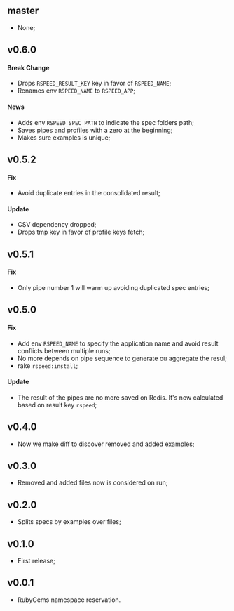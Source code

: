 ## master

- None;

## v0.6.0

#### Break Change

- Drops `RSPEED_RESULT_KEY` key in favor of `RSPEED_NAME`;
- Renames env `RSPEED_NAME` to `RSPEED_APP`;

#### News

- Adds env `RSPEED_SPEC_PATH` to indicate the spec folders path;
- Saves pipes and profiles with a zero at the beginning;
- Makes sure examples is unique;

## v0.5.2

#### Fix

- Avoid duplicate entries in the consolidated result;

#### Update

- CSV dependency dropped;
- Drops tmp key in favor of profile keys fetch;

## v0.5.1

#### Fix

- Only pipe number 1 will warm up avoiding duplicated spec entries;

## v0.5.0

#### Fix

- Add env `RSPEED_NAME` to specify the application name and avoid result conflicts between multiple runs;
- No more depends on pipe sequence to generate ou aggregate the resul;
- rake `rspeed:install`;

#### Update

- The result of the pipes are no more saved on Redis. It's now calculated based on result key `rspeed`;

## v0.4.0

- Now we make diff to discover removed and added examples;

## v0.3.0

- Removed and added files now is considered on run;

## v0.2.0

- Splits specs by examples over files;

## v0.1.0

- First release;

## v0.0.1

- RubyGems namespace reservation.
